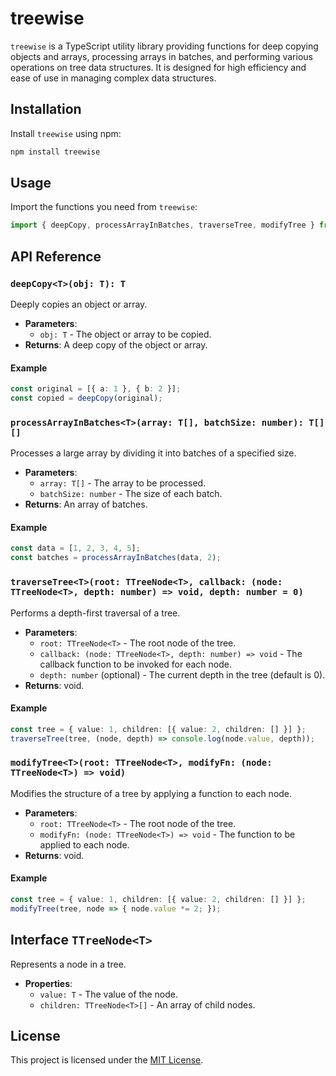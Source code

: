 # treewise

`treewise` is a TypeScript utility library providing functions for deep copying objects and arrays, processing arrays in batches, and performing various operations on tree data structures. It is designed for high efficiency and ease of use in managing complex data structures.

## Installation

Install `treewise` using npm:

```bash
npm install treewise
```

## Usage

Import the functions you need from `treewise`:

```typescript
import { deepCopy, processArrayInBatches, traverseTree, modifyTree } from 'treewise';
```

## API Reference

### `deepCopy<T>(obj: T): T`

Deeply copies an object or array.

- **Parameters**:
  - `obj: T` - The object or array to be copied.
- **Returns**: A deep copy of the object or array.

#### Example

```typescript
const original = [{ a: 1 }, { b: 2 }];
const copied = deepCopy(original);
```

### `processArrayInBatches<T>(array: T[], batchSize: number): T[][]`

Processes a large array by dividing it into batches of a specified size.

- **Parameters**:
  - `array: T[]` - The array to be processed.
  - `batchSize: number` - The size of each batch.
- **Returns**: An array of batches.

#### Example

```typescript
const data = [1, 2, 3, 4, 5];
const batches = processArrayInBatches(data, 2);
```

### `traverseTree<T>(root: TTreeNode<T>, callback: (node: TTreeNode<T>, depth: number) => void, depth: number = 0)`

Performs a depth-first traversal of a tree.

- **Parameters**:
  - `root: TTreeNode<T>` - The root node of the tree.
  - `callback: (node: TTreeNode<T>, depth: number) => void` - The callback function to be invoked for each node.
  - `depth: number` (optional) - The current depth in the tree (default is 0).
- **Returns**: void.

#### Example

```typescript
const tree = { value: 1, children: [{ value: 2, children: [] }] };
traverseTree(tree, (node, depth) => console.log(node.value, depth));
```

### `modifyTree<T>(root: TTreeNode<T>, modifyFn: (node: TTreeNode<T>) => void)`

Modifies the structure of a tree by applying a function to each node.

- **Parameters**:
  - `root: TTreeNode<T>` - The root node of the tree.
  - `modifyFn: (node: TTreeNode<T>) => void` - The function to be applied to each node.
- **Returns**: void.

#### Example

```typescript
const tree = { value: 1, children: [{ value: 2, children: [] }] };
modifyTree(tree, node => { node.value *= 2; });
```

## Interface `TTreeNode<T>`

Represents a node in a tree.

- **Properties**:
  - `value: T` - The value of the node.
  - `children: TTreeNode<T>[]` - An array of child nodes.

## License

This project is licensed under the [MIT License](LICENSE).